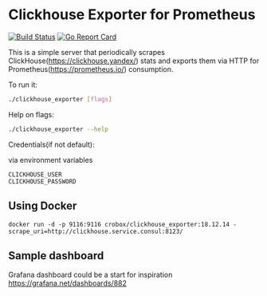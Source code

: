 # Clickhouse Exporter for Prometheus

[![Build Status](https://travis-ci.org/f1yegor/clickhouse_exporter.svg?branch=master)](https://travis-ci.org/f1yegor/clickhouse_exporter)
[![Go Report Card](https://goreportcard.com/badge/github.com/f1yegor/clickhouse_exporter)](https://goreportcard.com/report/github.com/f1yegor/clickhouse_exporter)

This is a simple server that periodically scrapes ClickHouse(https://clickhouse.yandex/) stats and exports them via HTTP for Prometheus(https://prometheus.io/)
consumption.

To run it:

```bash
./clickhouse_exporter [flags]
```

Help on flags:
```bash
./clickhouse_exporter --help
```

Credentials(if not default):

via environment variables
```
CLICKHOUSE_USER
CLICKHOUSE_PASSWORD
```

## Using Docker

```
docker run -d -p 9116:9116 crobox/clickhouse_exporter:18.12.14 -scrape_uri=http://clickhouse.service.consul:8123/
```
## Sample dashboard
Grafana dashboard could be a start for inspiration https://grafana.net/dashboards/882
